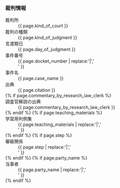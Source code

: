 ### 裁判情報


<dl>
	<dt>裁判所</dt><dd>{{ page.kind_of_court }} </dd>
	<dt>裁判の種類</dt><dd>{{ page.kind_of_judgment }}  </dd>
	<dt>言渡期日</dt><dd>{{ page.day_of_judgment }}  </dd>
	<dt>事件番号</dt><dd>{{ page.docket_number | replace:'|','</dd><dd>' }}  </dd>
	<dt>事件名</dt><dd>{{ page.case_name }}  </dd>
	<dt>出典</dt><dd>{{ page.citation }}  </dd>
	{% if page.commentary_by_research_law_clerk %}
	<dt>調査官解説の出典</dt><dd>{{ page.commentary_by_research_law_clerk }}  </dd>
	{% endif %}
	{% if page.teaching_materials %}
	<dt>学習用判例集</dt><dd>{{ page.teaching_materials | replace:'|','</dd><dd>' }}  </dd>
	{% endif %}
	{% if page.step %}
	<dt>審級関係</dt><dd>{{ page.step | replace:'|','</dd><dd>' }}  </dd>
	{% endif %}
	{% if page.party_name %}
	<dt>当事者</dt><dd>{{ page.party_name | replace:'|','</dd><dd>'  }}  </dd>
	{% endif %}
</dl>
